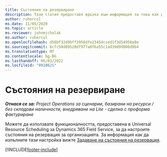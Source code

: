 ```yaml
---
title: Състояния на резервиране
description: Тази статия предоставя връзка към информация за това как да настроите състояния на резервации за Project Operations.
author: ruhercul
ms.date: 11/05/2020
ms.topic: article
ms.reviewer: johnmichalak
ms.author: ruhercul
ms.openlocfilehash: d58bf32d9bff3958dfe2345dcced1f3d54956a8e
ms.sourcegitcommit: 6cfc50d89528df977a8f6a55c1ad39d99800d9b4
ms.translationtype: MT
ms.contentlocale: bg-BG
ms.lasthandoff: 06/03/2022
ms.locfileid: "8918621"
---
```

# <a name="booking-statuses"></a>Състояния на резервиране

_**Отнася се за:** Project Operations за сценарии, базирани на ресурси / без складови наличности, внедряване на Lite - сделка с проформа фактуриране_

Можете да използвате функционалността, предоставена в Universal Resource Scheduling за Dynamics 365 Field Service, за да настроите състояния на резервация за организацията. За информация как да изпълните тази настройка вижте [Задаване на състояния на резервация](/dynamics365/field-service/set-up-booking-statuses).


[!INCLUDE[footer-include](../includes/footer-banner.md)]